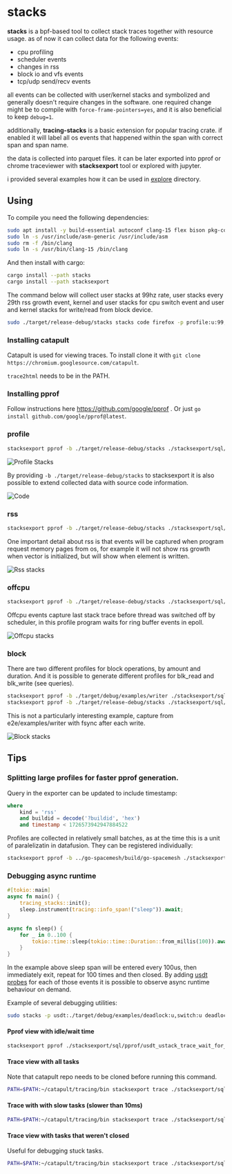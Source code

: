# stacks

**stacks** is a bpf-based tool to collect stack traces together with resource usage.
as of now it can collect data for the following events:
- cpu profiling
- scheduler events
- changes in rss
- block io and vfs events
- tcp/udp send/recv events
  
all events can be collected with user/kernel stacks and symbolized and generally doesn't require changes in the software.
one required change might be to compile with `force-frame-pointers=yes`, and it is also beneficial to keep `debug=1`.

additionally, **tracing-stacks** is a basic extension for popular tracing crate.
if enabled it will label all os events that happened within the span with correct span and span name.

the data is collected into parquet files. it can be later exported into
pprof or chrome traceviewer with **stacksexport** tool or explored with jupyter.

i provided several examples how it can be used in [explore](./explore) directory.

## Using

To compile you need the following dependencies:

```sh
sudo apt install -y build-essential autoconf clang-15 flex bison pkg-config autopoint
sudo ln -s /usr/include/asm-generic /usr/include/asm
sudo rm -f /bin/clang
sudo ln -s /usr/bin/clang-15 /bin/clang
```

And then install with cargo:

```sh
cargo install --path stacks
cargo install --path stacksexport
```

The command below will collect user stacks at 99hz rate, user stacks every 29th rss growth event, 
kernel and user stacks for cpu switch event and user and kernel stacks for write/read from block device. 

```sh
sudo ./target/release-debug/stacks stacks code firefox -p profile:u:99,rss:u:29,switch:uk,block:uk
```

### Installing catapult

Catapult is used for viewing traces.
To install clone it with `git clone https://chromium.googlesource.com/catapult`.

`trace2html` needs to be in the PATH.

### Installing pprof

Follow instructions here https://github.com/google/pprof .
Or just `go install github.com/google/pprof@latest`.

### profile

```sh
stacksexport pprof -b ./target/release-debug/stacks ./stacksexport/sql/pprof/cpu_ustacks_for_buildid.sql
```

![Profile Stacks](./_assets/profile_stacks.png "Profile Stacks Image")

By providing `-b ./target/release-debug/stacks` to stacksexport it is also possible to extend collected data
with source code information.

![Code](./_assets/code_stacks.png)

### rss

```sh
stacksexport pprof -b ./target/release-debug/stacks ./stacksexport/sql/pprof/rss_ustacks_growth_for_buildid.sql
```

One important detail about rss is that events will be captured when program request memory pages from os,
for example it will not show rss growth when vector is initialized, but will show when element is written.

![Rss stacks](./_assets/rss_stacks.png)

### offcpu

```sh
stacksexport pprof -b ./target/release-debug/stacks ./stacksexport/sql/pprof/offcpu_stacks_for_buildid.sql
```

Offcpu events capture last stack trace before thread was switched off by scheduler,
in this profile program waits for ring buffer events in epoll.

![Offcpu stacks](./_assets/offcpu_stacks.png)

### block

There are two different profiles for block operations, by amount and duration.
And it is possible to generate different profiles for blk_read and blk_write (see queries).

```sh
stacksexport pprof -b ./target/debug/examples/writer ./stacksexport/sql/pprof/blk_ustack_duration_for_buildid.sql
stacksexport pprof -b ./target/release-debug/stacks ./stacksexport/sql/pprof/blk_ustack_amount_for_buildid.sql
```

This is not a particularly interesting example, capture from e2e/examples/writer with fsync after each write.

![Block stacks](./_assets/block_writer.png)

## Tips

### Splitting large profiles for faster pprof generation.

Query in the exporter can be updated to include timestamp:

```sql
where
    kind = 'rss'
    and buildid = decode('?buildid', 'hex')
    and timestamp < 1726573942947884522
```

Profiles are collected in relatively small batches, as at the time this is a unit of paralelizatin in datafusion.
They can be registered individually:

```sh
stacksexport pprof -b ../go-spacemesh/build/go-spacemesh ./stacksexport/sql/pprof/rss_ustacks_growth_for_buildid.sql -r "/tmp/stacks/10/STACKS-1-*"
```

### Debugging async runtime

```rs
#[tokio::main]
async fn main() {
    tracing_stacks::init();
    sleep.instrument(tracing::info_span!("sleep")).await;
}

async fn sleep() {
    for _ in 0..100 {
        tokio::time::sleep(tokio::time::Duration::from_millis(100)).await;
    }
}
```

In the example above sleep span will be entered every 100us, then immediately exit, repeat for 100 times and then closed.
By adding [usdt probes](https://lwn.net/Articles/753601/) for each of those events it is possible to observe async runtime behaviour on demand.

Example of several debugging utilities:

```bash
sudo stacks -p usdt:./target/debug/examples/deadlock:u,switch:u deadlock
```

#### Pprof view with idle/wait time

```bash
stacksexport pprof ./stacksexport/sql/pprof/usdt_ustack_trace_wait_for_buildid.sql -b ./target/debug/examples/deadlock
```

#### Trace view with all tasks

Note that catapult repo needs to be cloned before running this command.

```bash
PATH=$PATH:~/catapult/tracing/bin stacksexport trace ./stacksexport/sql/traceview/usdt_all.sql
```

#### Trace with with slow tasks (slower than 10ms)

```bash
PATH=$PATH:~/catapult/tracing/bin stacksexport trace ./stacksexport/sql/traceview/usdt_slow_on_cpu_10ms.sql
```

#### Trace view with tasks that weren't closed

Useful for debugging stuck tasks.

```bash
PATH=$PATH:~/catapult/tracing/bin stacksexport trace ./stacksexport/sql/traceview/usdt_wait_time_not_closed.sql
```

